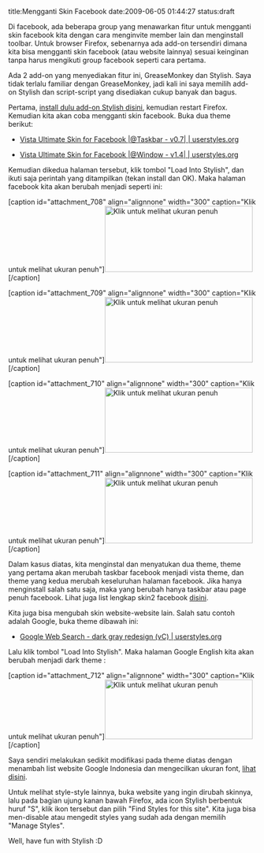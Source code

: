 title:Mengganti Skin Facebook
date:2009-06-05 01:44:27
status:draft

Di facebook, ada beberapa group yang menawarkan fitur untuk mengganti skin facebook kita dengan cara menginvite member lain dan menginstall toolbar. Untuk browser Firefox, sebenarnya ada add-on tersendiri dimana kita bisa mengganti skin facebook (atau website lainnya) sesuai keinginan tanpa harus mengikuti group facebook seperti cara pertama.

Ada 2 add-on yang menyediakan fitur ini, GreaseMonkey dan Stylish. Saya tidak terlalu familiar dengan GreaseMonkey, jadi kali ini saya memilih add-on Stylish dan script-script yang disediakan cukup banyak dan bagus.<!--more-->

Pertama, <a href="https://addons.mozilla.org/en-US/firefox/addon/2108">install dulu add-on Stylish disini</a>, kemudian restart Firefox. Kemudian kita akan coba mengganti skin facebook. Buka dua theme berikut:

- <a href="http://userstyles.org/styles/12441">Vista Ultimate Skin for Facebook |@Taskbar - v0.7| | userstyles.org</a>

- <a href="http://userstyles.org/styles/15332">Vista Ultimate Skin for Facebook |@Window - v1.4| | userstyles.org</a>

Kemudian dikedua halaman tersebut, klik tombol "Load Into Stylish", dan ikuti saja perintah yang ditampilkan (tekan install dan OK). Maka halaman facebook kita akan berubah menjadi seperti ini:

[caption id="attachment_708" align="alignnone" width="300" caption="Klik untuk melihat ukuran penuh"]<a href="http://kecebongsoft.files.wordpress.com/2009/06/fb1.jpg"><img class="size-medium wp-image-708" title="Klik untuk melihat ukuran penuh" src="http://kecebongsoft.files.wordpress.com/2009/06/fb1.jpg?w=300" alt="Klik untuk melihat ukuran penuh" width="300" height="134" /></a>[/caption]

[caption id="attachment_709" align="alignnone" width="300" caption="Klik untuk melihat ukuran penuh"]<a href="http://kecebongsoft.files.wordpress.com/2009/06/fb2.jpg"><img class="size-medium wp-image-709" title="Klik untuk melihat ukuran penuh" src="http://kecebongsoft.files.wordpress.com/2009/06/fb2.jpg?w=300" alt="Klik untuk melihat ukuran penuh" width="300" height="133" /></a>[/caption]

[caption id="attachment_710" align="alignnone" width="300" caption="Klik untuk melihat ukuran penuh"]<a href="http://kecebongsoft.files.wordpress.com/2009/06/fb3.jpg"><img class="size-medium wp-image-710" title="fb3" src="http://kecebongsoft.files.wordpress.com/2009/06/fb3.jpg?w=300" alt="Klik untuk melihat ukuran penuh" width="300" height="132" /></a>[/caption]

[caption id="attachment_711" align="alignnone" width="300" caption="Klik untuk melihat ukuran penuh"]<a href="http://kecebongsoft.files.wordpress.com/2009/06/fb4.jpg"><img class="size-medium wp-image-711" title="fb4" src="http://kecebongsoft.files.wordpress.com/2009/06/fb4.jpg?w=300" alt="Klik untuk melihat ukuran penuh" width="300" height="133" /></a>[/caption]

Dalam kasus diatas, kita menginstal dan menyatukan dua theme, theme yang pertama akan merubah taskbar facebook menjadi vista theme, dan theme yang kedua merubah keseluruhan halaman facebook. Jika hanya menginstall salah satu saja, maka yang berubah hanya taskbar atau page penuh facebook. Lihat juga list lengkap skin2 facebook <a href="http://userstyles.org/styles/search/http%3A%2F%2Fwww.facebook.com%2Fhome.php%23%2Fhome.php%3Fref%3Dhome">disini</a>.

Kita juga bisa mengubah skin website-website lain. Salah satu contoh adalah Google, buka theme dibawah ini:

- <a href="http://userstyles.org/styles/1693">Google Web Search - dark gray redesign (vC) | userstyles.org</a>

Lalu klik tombol "Load Into Stylish". Maka halaman Google English kita akan berubah menjadi dark theme :

[caption id="attachment_712" align="alignnone" width="300" caption="Klik untuk melihat ukuran penuh"]<a href="http://kecebongsoft.files.wordpress.com/2009/06/google.jpg"><img class="size-medium wp-image-712" title="google" src="http://kecebongsoft.files.wordpress.com/2009/06/google.jpg?w=300" alt="Klik untuk melihat ukuran penuh" width="300" height="121" /></a>[/caption]

Saya sendiri melakukan sedikit modifikasi pada theme diatas dengan menambah list website Google Indonesia dan mengecilkan ukuran font, <a href="http://apayach.com/files/googlestyle.css">lihat disini</a>.

Untuk melihat style-style lainnya, buka website yang ingin dirubah skinnya, lalu pada bagian ujung kanan bawah Firefox, ada icon Stylish berbentuk huruf "S", klik ikon tersebut dan pilih "Find Styles for this site". Kita juga bisa men-disable atau mengedit styles yang sudah ada dengan memilih "Manage Styles".

Well, have fun with Stylish :D